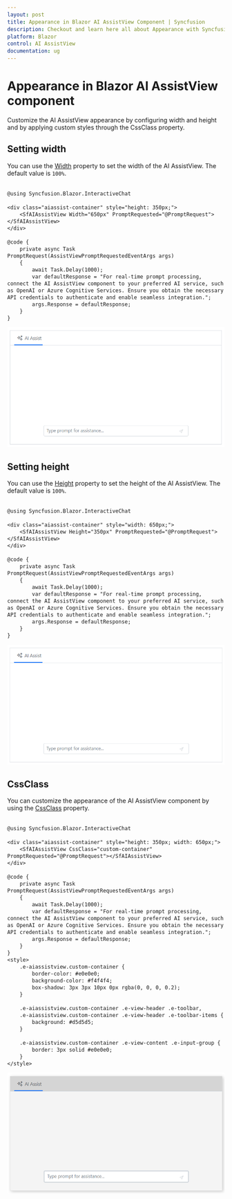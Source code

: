 ```yaml
---
layout: post
title: Appearance in Blazor AI AssistView Component | Syncfusion
description: Checkout and learn here all about Appearance with Syncfusion Blazor AI AssistView component in Blazor Server App and Blazor WebAssembly App.
platform: Blazor
control: AI AssistView
documentation: ug
---
```


# Appearance in Blazor AI AssistView component

Customize the AI AssistView appearance by configuring width and height and by applying custom styles through the CssClass property.

## Setting width

You can use the [Width](https://help.syncfusion.com/cr/blazor/Syncfusion.Blazor.InteractiveChat.SfAIAssistView.html#Syncfusion_Blazor_InteractiveChat_SfAIAssistView_Width) property to set the width of the AI AssistView. The default value is `100%`.

```cshtml

@using Syncfusion.Blazor.InteractiveChat

<div class="aiassist-container" style="height: 350px;">
    <SfAIAssistView Width="650px" PromptRequested="@PromptRequest"></SfAIAssistView>
</div>

@code {
    private async Task PromptRequest(AssistViewPromptRequestedEventArgs args)
    {
        await Task.Delay(1000);
        var defaultResponse = "For real-time prompt processing, connect the AI AssistView component to your preferred AI service, such as OpenAI or Azure Cognitive Services. Ensure you obtain the necessary API credentials to authenticate and enable seamless integration.";
        args.Response = defaultResponse;
    }
}

```

![Blazor AI AssistView Width](./images/ai-assistview-width.png)

## Setting height

You can use the [Height](https://help.syncfusion.com/cr/blazor/Syncfusion.Blazor.InteractiveChat.SfAIAssistView.html#Syncfusion_Blazor_InteractiveChat_SfAIAssistView_Height) property to set the height of the AI AssistView. The default value is `100%`.

```cshtml

@using Syncfusion.Blazor.InteractiveChat

<div class="aiassist-container" style="width: 650px;">
    <SfAIAssistView Height="350px" PromptRequested="@PromptRequest"></SfAIAssistView>
</div>

@code {
    private async Task PromptRequest(AssistViewPromptRequestedEventArgs args)
    {
        await Task.Delay(1000);
        var defaultResponse = "For real-time prompt processing, connect the AI AssistView component to your preferred AI service, such as OpenAI or Azure Cognitive Services. Ensure you obtain the necessary API credentials to authenticate and enable seamless integration.";
        args.Response = defaultResponse;
    }
}

```

![Blazor AI AssistView Height](./images/ai-assistview-height.png)

## CssClass

You can customize the appearance of the AI AssistView component by using the [CssClass](https://help.syncfusion.com/cr/blazor/Syncfusion.Blazor.InteractiveChat.SfAIAssistView.html#Syncfusion_Blazor_InteractiveChat_SfAIAssistView_CssClass) property.

```cshtml

@using Syncfusion.Blazor.InteractiveChat

<div class="aiassist-container" style="height: 350px; width: 650px;">
    <SfAIAssistView CssClass="custom-container" PromptRequested="@PromptRequest"></SfAIAssistView>
</div>

@code {
    private async Task PromptRequest(AssistViewPromptRequestedEventArgs args)
    {
        await Task.Delay(1000);
        var defaultResponse = "For real-time prompt processing, connect the AI AssistView component to your preferred AI service, such as OpenAI or Azure Cognitive Services. Ensure you obtain the necessary API credentials to authenticate and enable seamless integration.";
        args.Response = defaultResponse;
    }
}
<style>
    .e-aiassistview.custom-container {
        border-color: #e0e0e0;
        background-color: #f4f4f4;
        box-shadow: 3px 3px 10px 0px rgba(0, 0, 0, 0.2);
    }

    .e-aiassistview.custom-container .e-view-header .e-toolbar,
    .e-aiassistview.custom-container .e-view-header .e-toolbar-items {
        background: #d5d5d5;
    }

    .e-aiassistview.custom-container .e-view-content .e-input-group {
        border: 3px solid #e0e0e0;
    }
</style>

```

![Blazor AI AssistView Custom Class](./images/ai-assistview-custom-class.png)
